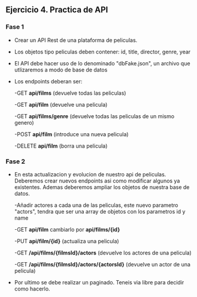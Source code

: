## Ejercicio 4. Practica de API

### Fase 1

- Crear un API Rest de una plataforma de peliculas.
- Los objetos tipo peliculas deben contener: id, title, director, genre, year

- El API debe hacer uso de lo denominado "dbFake.json", un archivo que utlizaremos a modo de base de datos 
- Los endpoints deberan ser:
    
    -GET **api/films** (devuelve todas las peliculas)
    
    -GET **api/film** (devuelve una pelicula)
    
    -GET **api/films/genre** (devuelve todas las peliculas de un mismo genero)
    
    -POST **api/film** (introduce una nueva pelicula)
    
    -DELETE **api/film** (borra una pelicula)
    
    
### Fase 2

- En esta actualizacion y evolucion de nuestro api de peliculas. Deberemos crear nuevos endpoints asi como modificar algunos ya existentes. Ademas deberemos ampliar los objetos de nuestra base de datos.

    -Añadir actores a cada una de las peliculas, este nuevo parametro "actors", tendra que ser una array de objetos con los parametros id y name
    
    -GET **api/film** cambiarlo por **api/films/{id}**
    
    -PUT **api/film/{id}** (actualiza una pelicula)
    
    -GET **/api/films/{filmsId}/actors** (devuelve los actores de una pelicula) 
     
    -GET **/api/films/{filmsId}/actors/{actorsId}** (devuelve un actor de una pelicula)
    
- Por ultimo se debe realizar un paginado. Teneis via libre para decidir como hacerlo.
    
